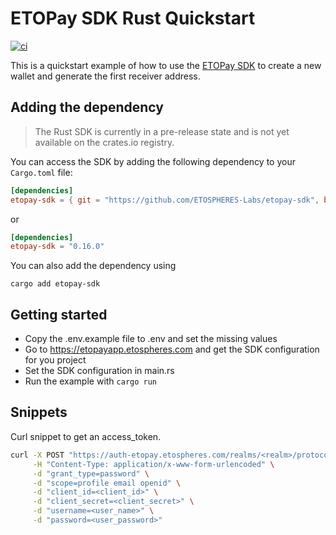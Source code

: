# ETOPay SDK Rust Quickstart

[![ci](https://github.com/ETOSPHERES-Labs/etopay-sdk-quickstart-rs/actions/workflows/ci.yml/badge.svg)](https://github.com/ETOSPHERES-Labs/etopay-sdk-quickstart-rs/actions/workflows/ci.yml)


This is a quickstart example of how to use the [ETOPay SDK](https://github.com/ETOSPHERES-Labs/etopay-sdk) to create a new wallet and generate the first receiver address.

## Adding the dependency

> The Rust SDK is currently in a pre-release state and is not yet available on the crates.io registry. 

You can access the SDK by adding the following dependency to your `Cargo.toml` file:

```toml
[dependencies]
etopay-sdk = { git = "https://github.com/ETOSPHERES-Labs/etopay-sdk", branch = "main"}
```
or

```toml
[dependencies]
etopay-sdk = "0.16.0"
```

You can also add the dependency using

```shell
cargo add etopay-sdk
```

## Getting started

- Copy the .env.example file to .env and set the missing values
- Go to https://etopayapp.etospheres.com and get the SDK configuration for you project
- Set the SDK configuration in main.rs
- Run the example with `cargo run`

## Snippets

Curl snippet to get an access_token.

```bash
curl -X POST "https://auth-etopay.etospheres.com/realms/<realm>/protocol/openid-connect/token" \
     -H "Content-Type: application/x-www-form-urlencoded" \
     -d "grant_type=password" \
     -d "scope=profile email openid" \
     -d "client_id=<client_id>" \
     -d "client_secret=<client_secret>" \
     -d "username=<user_name>" \
     -d "password=<user_password>"
```

